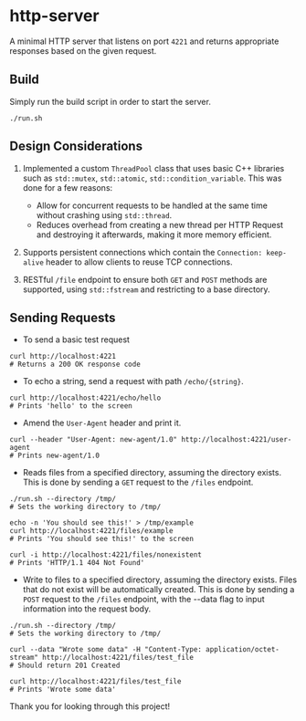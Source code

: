 # http-server

A minimal HTTP server that listens on port `4221` and returns appropriate responses based on the given request.

## Build

Simply run the build script in order to start the server.

```
./run.sh
```

## Design Considerations

1. Implemented a custom `ThreadPool` class that uses basic C++ libraries such as `std::mutex`, `std::atomic`, `std::condition_variable`. This was done for a few reasons:

   - Allow for concurrent requests to be handled at the same time without crashing using `std::thread`.
   - Reduces overhead from creating a new thread per HTTP Request and destroying it afterwards, making it more memory efficient.

2. Supports persistent connections which contain the `Connection: keep-alive` header to allow clients to reuse TCP connections.

3. RESTful `/file` endpoint to ensure both `GET` and `POST` methods are supported, using `std::fstream` and restricting to a base directory.

## Sending Requests

- To send a basic test request

```
curl http://localhost:4221
# Returns a 200 OK response code
```

- To echo a string, send a request with path `/echo/{string}`.

```
curl http://localhost:4221/echo/hello
# Prints 'hello' to the screen
```

- Amend the `User-Agent` header and print it.

```
curl --header "User-Agent: new-agent/1.0" http://localhost:4221/user-agent
# Prints new-agent/1.0
```

- Reads files from a specified directory, assuming the directory exists. This is done by sending a `GET` request to the `/files` endpoint.

```
./run.sh --directory /tmp/
# Sets the working directory to /tmp/

echo -n 'You should see this!' > /tmp/example
curl http://localhost:4221/files/example
# Prints 'You should see this!' to the screen

curl -i http://localhost:4221/files/nonexistent
# Prints 'HTTP/1.1 404 Not Found'
```

- Write to files to a specified directory, assuming the directory exists. Files that do not exist will be automatically created. This is done by sending a `POST` request to the `/files` endpoint, with the --data flag to input information into the request body.

```
./run.sh --directory /tmp/
# Sets the working directory to /tmp/

curl --data "Wrote some data" -H "Content-Type: application/octet-stream" http://localhost:4221/files/test_file
# Should return 201 Created

curl http://localhost:4221/files/test_file
# Prints 'Wrote some data'
```

Thank you for looking through this project!
